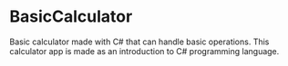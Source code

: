 # BasicCalculator
Basic calculator made with C# that can handle basic operations. This calculator app is made as an introduction to C# programming language.
